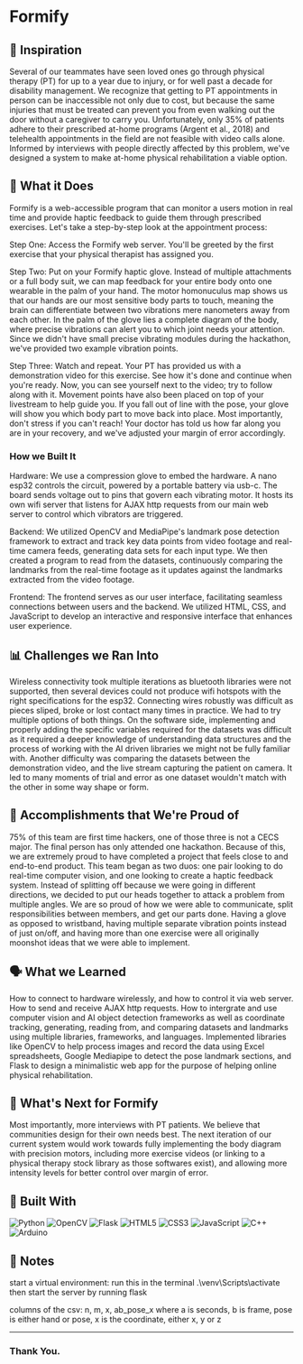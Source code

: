 # Formify

## 💫 Inspiration
Several of our teammates have seen loved ones go through physical therapy (PT) for up to a year due to injury, or for well past a decade for disability management. We recognize that getting to PT appointments in person can be inaccessible not only due to cost, but because the same injuries that must be treated can prevent you from even walking out the door without a caregiver to carry you. Unfortunately, only 35% of patients adhere to their prescribed at-home programs (Argent et al., 2018) and telehealth appointments in the field are not feasible with video calls alone. Informed by interviews with people directly affected by this problem, we've designed a system to make at-home physical rehabilitation a viable option.

## 🦾 What it Does
Formify is a web-accessible program that can monitor a users motion in real time and provide haptic feedback to guide them through prescribed exercises. Let's take a step-by-step look at the appointment process:

Step One: Access the Formify web server. You'll be greeted by the first exercise that your physical therapist has assigned you.

Step Two: Put on your Formify haptic glove. Instead of multiple attachments or a full body suit, we can map feedback for your entire body onto one wearable in the palm of your hand. The motor homonuculus map shows us that our hands are our most sensitive body parts to touch, meaning the brain can differentiate between two vibrations mere nanometers away from each other. In the palm of the glove lies a complete diagram of the body, where precise vibrations can alert you to which joint needs your attention. Since we didn't have small precise vibrating modules during the hackathon, we've provided two example vibration points.

Step Three: Watch and repeat. Your PT has provided us with a demonstration video for this exercise. See how it's done and continue when you're ready. Now, you can see yourself next to the video; try to follow along with it. Movement points have also been placed on top of your livestream to help guide you. If you fall out of line with the pose, your glove will show you which body part to move back into place. Most importantly, don't stress if you can't reach! Your doctor has told us how far along you are in your recovery, and we've adjusted your margin of error accordingly.

### How we Built It
Hardware: We use a compression glove to embed the hardware. A nano esp32 controls the circuit, powered by a portable battery via usb-c. The board sends voltage out to pins that govern each vibrating motor. It hosts its own wifi server that listens for AJAX http requests from our main web server to control which vibrators are triggered.

Backend: We utilized OpenCV and MediaPipe's landmark pose detection framework to extract and track key data points from video footage and real-time camera feeds, generating data sets for each input type. We then created a program to read from the datasets, continuously comparing the landmarks from the real-time footage as it updates against the landmarks extracted from the video footage.

Frontend: The frontend serves as our user interface, facilitating seamless connections between users and the backend. We utilized HTML, CSS, and JavaScript to develop an interactive and responsive interface that enhances user experience.

## 📊 Challenges we Ran Into
Wireless connectivity took multiple iterations as bluetooth libraries were not supported, then several devices could not produce wifi hotspots with the right specifications for the esp32. Connecting wires robustly was difficult as pieces sliped, broke or lost contact many times in practice. We had to try multiple options of both things. On the software side, implementing and properly adding the specific variables required for the datasets was difficult as it required a deeper knowledge of understanding data structures and the process of working with the AI driven libraries we might not be fully familiar with. Another difficulty was comparing the datasets between the demonstration video, and the live stream capturing the patient on camera. It led to many moments of trial and error as one dataset wouldn't match with the other in some way shape or form.

## 🥇 Accomplishments that We're Proud of
75% of this team are first time hackers, one of those three is not a CECS major. The final person has only attended one hackathon. Because of this, we are extremely proud to have completed a project that feels close to and end-to-end product. This team began as two duos: one pair looking to do real-time computer vision, and one looking to create a haptic feedback system. Instead of splitting off because we were going in different directions, we decided to put our heads together to attack a problem from multiple angles. We are so proud of how we were able to communicate, split responsibilities between members, and get our parts done. Having a glove as opposed to wristband, having multiple separate vibration points instead of just on/off, and having more than one exercise were all originally moonshot ideas that we were able to implement.

## 🗣️ What we Learned
How to connect to hardware wirelessly, and how to control it via web server. How to send and receive AJAX http requests. How to intergrate and use computer vision and AI object detection frameworks as well as coordinate tracking, generating, reading from, and comparing datasets and landmarks using multiple libraries, frameworks, and languages. Implemented libraries like OpenCV to help process images and record the data using Excel spreadsheets, Google Mediapipe to detect the pose landmark sections, and Flask to design a minimalistic web app for the purpose of helping online physical rehabilitation.

## 💨 What's Next for Formify
Most importantly, more interviews with PT patients. We believe that communities design for their own needs best. The next iteration of our current system would work towards fully implementing the body diagram with precision motors, including more exercise videos (or linking to a physical therapy stock library as those softwares exist), and allowing more intensity levels for better control over margin of error.

## 🔨 Built With
![Python](https://img.shields.io/badge/python-3670A0?style=for-the-badge&logo=python&logoColor=ffdd54)
![OpenCV](https://img.shields.io/badge/opencv-%23white.svg?style=for-the-badge&logo=opencv&logoColor=white)
![Flask](https://img.shields.io/badge/flask-%23000.svg?style=for-the-badge&logo=flask&logoColor=white)
![HTML5](https://img.shields.io/badge/html5-%23E34F26.svg?style=for-the-badge&logo=html5&logoColor=white)
![CSS3](https://img.shields.io/badge/css3-%231572B6.svg?style=for-the-badge&logo=css3&logoColor=white)
![JavaScript](https://img.shields.io/badge/javascript-%23323330.svg?style=for-the-badge&logo=javascript&logoColor=%23F7DF1E)
![C++](https://img.shields.io/badge/c++-%2300599C.svg?style=for-the-badge&logo=c%2B%2B&logoColor=white)
![Arduino](https://img.shields.io/badge/-Arduino-00979D?style=for-the-badge&logo=Arduino&logoColor=white)

## 📖 Notes
start a virtual environment: run this in the terminal .\venv\Scripts\activate
then start the server by running flask 

columns of the csv: n, m, x, ab_pose_x where a is seconds, b is frame, pose is either hand or pose, x is the coordinate, either x, y or z

---

### Thank You.
